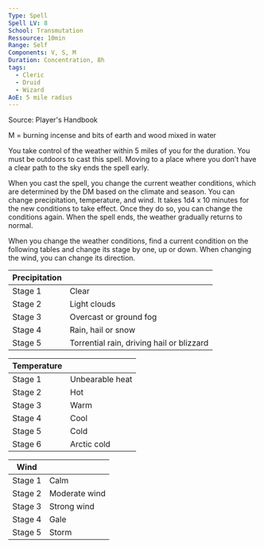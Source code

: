```yaml
---
Type: Spell
Spell LV: 8
School: Transmutation
Ressource: 10min
Range: Self
Components: V, S, M
Duration: Concentration, 8h
tags:
  - Cleric
  - Druid
  - Wizard
AoE: 5 mile radius
---
```

Source: Player's Handbook

M = burning incense and bits of earth and wood mixed in water

You take control of the weather within 5 miles of you for the duration. You must be outdoors to cast this spell. Moving to a place where you don’t have a clear path to the sky ends the spell early.

When you cast the spell, you change the current weather conditions, which are determined by the DM based on the climate and season. You can change precipitation, temperature, and wind. It takes 1d4 x 10 minutes for the new conditions to take effect. Once they do so, you can change the conditions again. When the spell ends, the weather gradually returns to normal.

When you change the weather conditions, find a current condition on the following tables and change its stage by one, up or down. When changing the wind, you can change its direction.

|Precipitation|   |
|---|---|
|Stage 1|Clear|
|Stage 2|Light clouds|
|Stage 3|Overcast or ground fog|
|Stage 4|Rain, hail or snow|
|Stage 5|Torrential rain, driving hail or blizzard|

|Temperature|   |
|---|---|
|Stage 1|Unbearable heat|
|Stage 2|Hot|
|Stage 3|Warm|
|Stage 4|Cool|
|Stage 5|Cold|
|Stage 6|Arctic cold|

|Wind|   |
|---|---|
|Stage 1|Calm|
|Stage 2|Moderate wind|
|Stage 3|Strong wind|
|Stage 4|Gale|
|Stage 5|Storm|